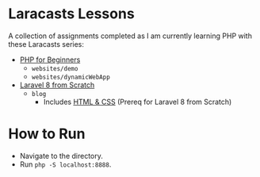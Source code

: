 # Laracasts Lessons

A collection of assignments completed as I am currently learning PHP with these Laracasts series:
- [PHP for Beginners](https://laracasts.com/series/php-for-beginners-2023-edition)
  -  `websites/demo`
  -  `websites/dynamicWebApp`
- [Laravel 8 from Scratch](https://laracasts.com/series/laravel-8-from-scratch)
  - `blog`
    - Includes [HTML & CSS](https://laracasts.com/series/html-and-css-workshop) (Prereq for Laravel 8 from Scratch)

# How to Run
- Navigate to the directory.
- Run `php -S localhost:8888`.
